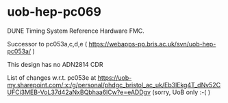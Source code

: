# uob-hep-pc069
DUNE Timing System Reference Hardware FMC. 

Successor to pc053a,c,d,e ( https://webapps-pp.bris.ac.uk/svn/uob-hep-pc053a/ )

This design has no ADN2814 CDR

List of changes w.r.t. pc053e at https://uob-my.sharepoint.com/:x:/g/personal/phdgc_bristol_ac_uk/Eb3lEkg4T_dNv52CUFCi3MEB-VoL37d42aNxBQbhaa6lCw?e=eADDgv (sorry, UoB only :-( )
